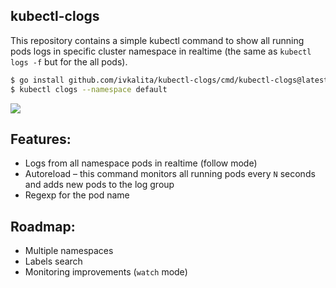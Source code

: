 ## kubectl-clogs

This repository contains a simple kubectl command to show all running pods logs in specific cluster namespace in realtime
(the same as `kubectl logs -f` but for the all pods).


```bash
$ go install github.com/ivkalita/kubectl-clogs/cmd/kubectl-clogs@latest
$ kubectl clogs --namespace default
```

![](https://i.imgur.com/zG8eG3k.jpg)


## Features:
- Logs from all namespace pods in realtime (follow mode)
- Autoreload – this command monitors all running pods every `N` seconds and adds new pods to the log group
- Regexp for the pod name

## Roadmap:
- Multiple namespaces
- Labels search
- Monitoring improvements (`watch` mode)
